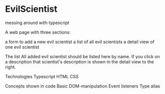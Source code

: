 # EvilScientist
messing around with typescript

A web page with three sections:

a form to add a new evil scientist
a list of all evil scientists
a detail view of one evil scientist

The list
All added evil scientist should be listed here by name. If you click on a description that scientist's description is shown in the detail view to the right.

Technologies
Typescript
HTML
CSS

Concepts shown in code
Basic DOM-manipulation
Event listeners
Type alias
